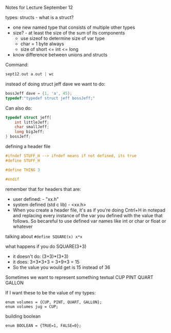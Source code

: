Notes for Lecture September 12

types:
structs - what is a struct?
- one new named type that consists of multiple other types
- size? - at least the size of the sum of its components
  - use sizeof to determine size of var type
  - char = 1 byte always
  - size of short <= int <= long
- know difference between unions and structs

Command: 
```C
sept12.out a.out | wc
```
instead of doing struct jeff dave
we want to do:
```C
bossJeff dave = {1, 'a', 45};
typedef:"typedef struct jeff bossJeff;"
```
Can also do:

```C
typedef struct jeff{
	int littleJeff;
	char smallJeff;
	long bigJeff;
} bossJeff;
```
defining a header file
```C
#ifndef STUFF_H --> ifndef means if not defined, its true
#define STUFF_H

#define THING 3

#endif
```
remember that for headers that are:

 - user defined: - "xx.h"
 - system defined (std c lib) - <xx.h>
 - When you create a header file, it's as if you're doing Cntrl+H in notepad and replacing every instance of the var you defined with the value that follows. So becareful to use defined var names like int  or char or float or whatever


talking about ```#define SQUARE(x) x*x```

what happens if you do SQUARE(3+3)
 - it doesn't do: (3+3)*(3+3)
 - it does: 3+3*3+3 = 3+9+3 = 15
 - So the value you would get is 15 instead of 36


Sometimes we want to represent something textual
CUP
PINT
QUART
GALLON

If I want these to be the value of my types:
```
enum volumes = {CUP, PINT, QUART, GALLON};
enum volumes jug = CUP;
```
building boolean
```
enum BOOLEAN = {TRUE=1, FALSE=0};
```

